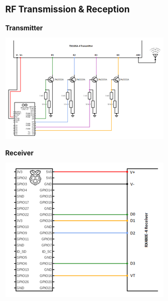 # RF Transmission & Reception


## Transmitter
![](https://github.com/makaufmanUI/IoT/blob/main/FinalProject/RF/images/transmitter_circuit.png)


## Receiver
![](https://github.com/makaufmanUI/IoT/blob/main/FinalProject/RF/images/receiver_circuit.png)
